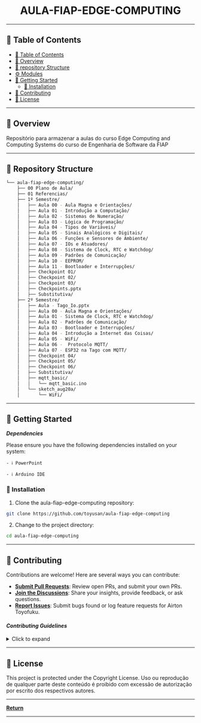 <div align="center">
<h1 align="center">
<br>AULA-FIAP-EDGE-COMPUTING</h1>
</div>

---

## 📖 Table of Contents
- [📖 Table of Contents](#-table-of-contents)
- [📍 Overview](#-overview)
- [📂 repository Structure](#-repository-structure)
- [⚙️ Modules](#modules)
- [🚀 Getting Started](#-getting-started)
    - [🔧 Installation](#-installation)
- [🤝 Contributing](#-contributing)
- [📄 License](#-license)

---

## 📍 Overview

Repositório para armazenar a aulas do curso Edge Computing and Computing Systems do curso de Engenharia de Software da FIAP

---


## 📂 Repository Structure

```sh
└── aula-fiap-edge-computing/
    ├── 00 Plano de Aula/
    ├── 01 Referencias/
    ├── 1º Semestre/
    │   ├── Aula 00 - Aula Magna e Orientações/
    │   ├── Aula 01 - Introdução a Computação/
    │   ├── Aula 02 - Sistemas de Numeração/
    │   ├── Aula 03 - Lógica de Programação/
    │   ├── Aula 04 - Tipos de Variáveis/
    │   ├── Aula 05 - Sinais Analógicos e Digitais/
    │   ├── Aula 06 - Funções e Sensores de Ambiente/
    │   ├── Aula 07 - IOs e Atuadores/
    │   ├── Aula 08 - Sistema de Clock, RTC e Watchdog/
    │   ├── Aula 09 - Padrões de Comunicação/
    │   ├── Aula 10 - EEPROM/
    │   ├── Aula 11 - Bootloader e Interrupções/
    │   ├── Checkpoint 01/
    │   ├── Checkpoint 02/
    │   ├── Checkpoint 03/
    │   ├── Checkpoints.pptx
    │   ├── Substitutiva/
    ├── 2º Semestre/
    │   ├── Aula - Tago_Io.pptx
    │   ├── Aula 00 - Aula Magna e Orientações/
    │   ├── Aula 01 - Sistema de Clock, RTC e Watchdog/
    │   ├── Aula 02 - Padrões de Comunicação/
    │   ├── Aula 03 - Bootloader e Interrupções/
    │   ├── Aula 04 - Introdução a Internet das Coisas/
    │   ├── Aula 05 - WiFi/
    │   ├── Aula 06 -  Protocolo MQTT/
    │   ├── Aula 07 - ESP32 na Tago com MQTT/
    │   ├── Checkpoint 04/
    │   ├── Checkpoint 05/
    │   ├── Checkpoint 06/
    │   ├── Substitutiva/
    │   ├── mqtt_basic/
    │   │   └── mqtt_basic.ino
    │   └── sketch_aug20a/
    │       └── WiFi/

```
---

## 🚀 Getting Started

***Dependencies***

Please ensure you have the following dependencies installed on your system:

`- ℹ️ PowerPoint`

`- ℹ️ Arduino IDE`

### 🔧 Installation

1. Clone the aula-fiap-edge-computing repository:
```sh
git clone https://github.com/toyusan/aula-fiap-edge-computing
```

2. Change to the project directory:
```sh
cd aula-fiap-edge-computing
```
---

## 🤝 Contributing

Contributions are welcome! Here are several ways you can contribute:

- **[Submit Pull Requests](https://github.com/toyusan/aula-fiap-edge-computing/blob/main/CONTRIBUTING.md)**: Review open PRs, and submit your own PRs.
- **[Join the Discussions](https://github.com/toyusan/aula-fiap-edge-computing/discussions)**: Share your insights, provide feedback, or ask questions.
- **[Report Issues](https://github.com/toyusan/aula-fiap-edge-computing/issues)**: Submit bugs found or log feature requests for Airton Toyofuku.

#### *Contributing Guidelines*

<details closed>
<summary>Click to expand</summary>

1. **Fork the Repository**: Start by forking the project repository to your GitHub account.
2. **Clone Locally**: Clone the forked repository to your local machine using a Git client.
   ```sh
   git clone <your-forked-repo-url>
   ```
3. **Create a New Branch**: Always work on a new branch, giving it a descriptive name.
   ```sh
   git checkout -b new-feature-x
   ```
4. **Make Your Changes**: Develop and test your changes locally.
5. **Commit Your Changes**: Commit with a clear and concise message describing your updates.
   ```sh
   git commit -m 'Implemented new feature x.'
   ```
6. **Push to GitHub**: Push the changes to your forked repository.
   ```sh
   git push origin new-feature-x
   ```
7. **Submit a Pull Request**: Create a PR against the original project repository. Clearly describe the changes and their motivations.

Once your PR is reviewed and approved, it will be merged into the main branch.

</details>

---

## 📄 License


This project is protected under the Copyright License. Uso ou reprodução de qualquer parte deste conteúdo é proibido com excessão de autorização por escrito dos respectivos autores.

---

[**Return**](#Top)

---

